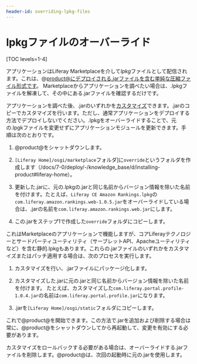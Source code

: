 ```yaml
---
header-id: overriding-lpkg-files
---
```


# lpkgファイルのオーバーライド

[TOC levels=1-4]

アプリケーションはLiferay Marketplaceを介して*lpkg*ファイルとして配信されます。これは、@product@にデプロイされる.jarファイルを含む単純な圧縮ファイル形式です。 Marketplaceからアプリケーションを調べたい場合は、.lpkgファイルを解凍して、その中にある.jarファイルを確認するだけです。

アプリケーションを調べた後、.jarのいずれかを[カスタマイズ](/docs/7-1/tutorials/-/knowledge_base/t/customizing)できます。.jarのコピーでカスタマイズを行います。ただし、通常アプリケーションをデプロイする方法でデプロイしないでください。.lpkgをオーバーライドすることで、元の.lpgkファイルを変更せずにアプリケーションモジュールを更新できます。手順は次のとおりです。

1. @product@をシャットダウンします。

2. `[Liferay Home]/osgi/marketplace`フォルダ]に`override`というフォルダを作成します（/docs/7-0/deploy/-/knowledge_base/d/installing-product#liferay-home）。

3. 更新した.jarに、元の.lpkgの.jarと同じ名前からバージョン情報を除いた名前を付けます。たとえば、`Liferay CE Amazon
Rankings.lpkg`の`com.liferay.amazon.rankings.web-1.0.5.jar`をオーバーライドしている場合は、.jarの名前を`com.liferay.amazon.rankings.web.jar`にします。

4. この.jarをステップ1で作成した`override`フォルダにコピーします。

これはMarketplaceのアプリケーションで機能しますが、コアLiferayテクノロジーとサードパーティユーティリティ（サーブレットAPI、Apacheユーティリティなど）を含む静的.lpkgもあります。これらの.jarファイルのいずれかをカスタマイズまたはパッチ適用する場合は、次のプロセスを実行します。

1. カスタマイズを行い、.jarファイルにパッケージ化します。

2. カスタマイズした.jarに元の.jarと同じ名前からバージョン情報を除いた名前を付けます。
たとえば、カスタマイズした`com.liferay.portal.profile-1.0.4.jar`の名前は`com.liferay.portal.profile.jar`になります。

3. .jarを`[Liferay Home]/osgi/static`フォルダにコピーします。

これで@product@を開始できます。この方法で.jarを追加および削除する場合は常に、@product@をシャットダウンしてから再起動して、変更を有効にする必要があります。

カスタマイズをロールバックする必要がある場合は、オーバーライドする.jarファイルを削除します。@product@は、次回の起動時に元の.jarを使用します。
